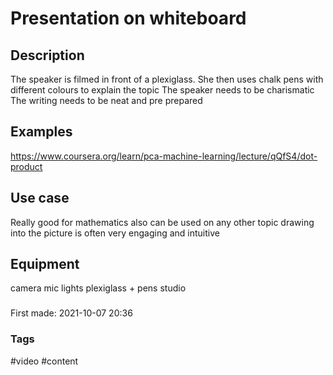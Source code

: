 # Presentation on whiteboard

## Description
The speaker is filmed in front of a plexiglass. She then uses chalk pens with different colours to explain the topic
The speaker needs to be charismatic
The writing needs to be neat and pre prepared

## Examples
https://www.coursera.org/learn/pca-machine-learning/lecture/qQfS4/dot-product

## Use case
Really good for mathematics
also can be used on any other topic 
	drawing into the picture is often very engaging and intuitive

## Equipment
camera mic lights
plexiglass + pens
studio

### 


First made: 2021-10-07 20:36



### Tags
#video #content 